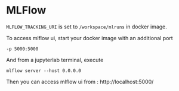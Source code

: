 # MLFlow

`MLFLOW_TRACKING_URI` is set to `/workspace/mlruns` in docker image.

To access mlflow ui, start your docker image with an additional port 

    -p 5000:5000
    
And from a jupyterlab terminal, execute

    mlflow server --host 0.0.0.0
    
Then you can access mlflow ui from : http://localhost:5000/